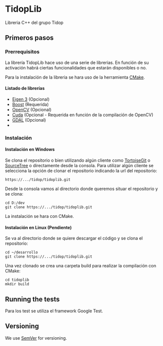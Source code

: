 # TidopLib

Libreria C++ del grupo Tidop

## Primeros pasos


### Prerrequisitos

La librería TidopLib hace uso de una serie de librerias. En función de su activación habrá ciertas funcionalidades que estarán disponibles o no.

Para la instalación de la libreria se hara uso de la herramienta [CMake](https://cmake.org).

#### Listado de librerías

* [Eigen 3](https://bitbucket.org/tidop/tidoplib/wiki/Eigen%203) (Opcional)
* [Boost](https://bitbucket.org/tidop/tidoplib/wiki/Boost) (Requerida)
* [OpenCV](https://bitbucket.org/tidop/tidoplib/wiki/OpenCV) (Opcional)
* [Cuda](https://bitbucket.org/tidop/tidoplib/wiki/Cuda) (Opcional - Requerida en función de la compilación de OpenCV)
* [GDAL](http://www.gdal.org) (Opcional)
*

### Instalación

#### Instalación en Windows

Se clona el repositorio o bien utilizando algún cliente como [TortoiseGit](https://tortoisegit.org) o [SourceTree](www.sourcetreeapp.com) o directamente desde la consola. Para utilizar algún cliente se selecciona la opción de clonar el repositorio indicando la url del repositorio:

```
https://.../tidop/tidoplib.git
```

Desde la consola vamos al directorio donde queremos situar el repositorio y se clona:

```
cd D:/dev
git clone https://.../tidop/tidoplib.git
```

La instalación se hara con CMake.

#### Instalación en Linux (Pendiente)

Se va al directorio donde se quiere descargar el código y se clona el repositorio:

```
cd ~/desarrollo
git clone https://.../tidop/tidoplib.git
```

Una vez clonado se crea una carpeta build para realizar la compilación con CMake:

```
cd tidoplib
mkdir build
```

## Running the tests

Para los test se utiliza el framework Google Test.

## Versioning

We use [SemVer](https://semver.org/lang/es/) for versioning.
